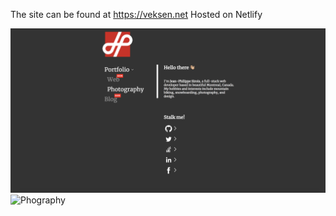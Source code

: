 The site can be found at https://veksen.net
Hosted on Netlify

![Homepage](homepage.png)
![Phography](photography.png)
